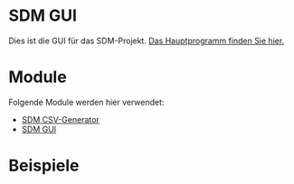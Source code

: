 # SDM GUI
Dies ist die GUI für das SDM-Projekt.
[Das Hauptprogramm finden Sie hier.](https://github.com/e-reznik/SDM)

# Module
Folgende Module werden hier verwendet:
- [SDM CSV-Generator](https://github.com/e-reznik/SDM-CSV-Generator)
- [SDM GUI](https://github.com/e-reznik/SDM-Gui)

# Beispiele
